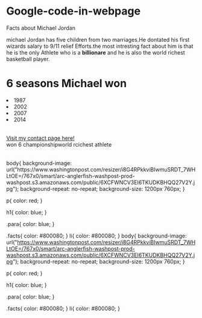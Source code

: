 # Google-code-in-webpage

<!DOCTYPE html>
<html>
<head>
	<title>basketball</title>
	<meta charset="utf-8">
	<link rel="stylesheet" type="text/css" href="Google web page.css">
	<meta name="Keywords" content="Michael, billionare, children" />
	<meta name="Written-by" content="Joel Banin" />
	<link rel="shortcut icon" type="image/png" href="img/logohub.png>
</head>
<body>
	<footer>
 <h1>Michael jordan</h1>
 <p>Michal Jeffery Jordan is an american basketball palayer and of the Charlotte Hornets of the National Basketball Association.As of december2nd 2019 he has played <strong>15 seasons</strong> in the nba but only winning six</p>
</footer>
<footer>
<h2 class="facts">Facts about Michael Jordan</h2>
<p class="para">michael Jordan has five children from two marriages.He dontated his first wizards salary to 9/11 relief Efforts.the most intresting fact about him is that he is the only Athlete who is a <strong>billionare</strong> and he is also the world richest basketball player.</p>

<h1>6 seasons Michael won</h1>
<table>
	<tr>
	<li>1987</li>
	<li>2002</li>
	<li>2007</li>
	<li>2014</li>
	</tr>
</table> 
</footer>
<footer>
	<a href="contact/Google contact web page(external page).html">Visit my contact page here!</a>
</footer>
<table>
	<tr>won 6 championship</tr>
	<tr>world rcichest athlete</tr>
</table>

</body>
body{
	 background-image: url("https://www.washingtonpost.com/resizer/i8G4RPkkviBIwmuSRDT_7WHLtOE=/767x0/smart/arc-anglerfish-washpost-prod-washpost.s3.amazonaws.com/public/6XCFWNCV3EI6TKUDKBHQQ27V2Y.jpg");
	 background-repeat: no-repeat;
	 background-size: 1200px 760px;
}


p{
	color: red;
}

h1{
	color: blue;
}

.para{
	color: blue;
}

.facts{
	color: #800080;
}
li{
	color: #800080;
}
body{
	 background-image: url("https://www.washingtonpost.com/resizer/i8G4RPkkviBIwmuSRDT_7WHLtOE=/767x0/smart/arc-anglerfish-washpost-prod-washpost.s3.amazonaws.com/public/6XCFWNCV3EI6TKUDKBHQQ27V2Y.jpg");
	 background-repeat: no-repeat;
	 background-size: 1200px 760px;
}


p{
	color: red;
}

h1{
	color: blue;
}

.para{
	color: blue;
}

.facts{
	color: #800080;
}
li{
	color: #800080;
}
